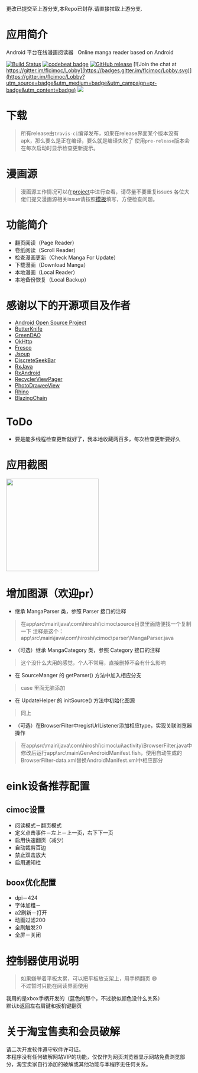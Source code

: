 更改已提交至上游分支,本Repo已封存.请直接拉取上游分支.


# 应用简介

Android 平台在线漫画阅读器  
Online manga reader based on Android

[![Build Status](https://travis-ci.org/feilongfl/Cimoc.svg?branch=release-tci)](https://travis-ci.org/feilongfl/Cimoc)
[![codebeat badge](https://codebeat.co/badges/a22ca260-494d-4be8-9e3d-fc9c8f7d0f73)](https://codebeat.co/projects/github-com-feilongfl-cimoc-release-tci)
[![GitHub release](https://img.shields.io/github/release/feilongfl/Cimoc.svg)](https://github.com/feilongfl/Cimoc/releases)
[![Join the chat at https://gitter.im/flcimoc/Lobby](https://badges.gitter.im/flcimoc/Lobby.svg)](https://gitter.im/flcimoc/Lobby?utm_source=badge&utm_medium=badge&utm_campaign=pr-badge&utm_content=badge)
[![](https://img.shields.io/github/downloads/feilongfl/cimoc/total.svg)](https://github.com/feilongfl/Cimoc/releases)

# 下载
> 所有release由`travis-ci`编译发布，如果在release界面某个版本没有apk，那么要么是正在编译，要么就是编译失败了
> 使用`pre-release`版本会在每次启动时显示检查更新提示。

# 漫画源
> 漫画源工作情况可以在[project](https://github.com/feilongfl/Cimoc/projects/2)中进行查看，请尽量不要重复issues
> 各位大佬们提交漫画源相关issue请按照[模板](https://github.com/feilongfl/Cimoc/issues/new?assignees=&labels=%E6%BC%AB%E7%94%BB%E6%BA%90%E9%97%AE%E9%A2%98&template=comic-source-issues.md&title=%5BCS%5D)填写，方便检查问题。

# 功能简介
- 翻页阅读（Page Reader）
- 卷纸阅读（Scroll Reader）
- 检查漫画更新（Check Manga For Update）
- 下载漫画（Download Manga）
- 本地漫画（Local Reader）
- 本地备份恢复（Local Backup）

# 感谢以下的开源项目及作者
- [Android Open Source Project](http://source.android.com/)
- [ButterKnife](https://github.com/JakeWharton/butterknife)
- [GreenDAO](https://github.com/greenrobot/greenDAO)
- [OkHttp](https://github.com/square/okhttp)
- [Fresco](https://github.com/facebook/fresco)
- [Jsoup](https://github.com/jhy/jsoup)
- [DiscreteSeekBar](https://github.com/AnderWeb/discreteSeekBar)
- [RxJava](https://github.com/ReactiveX/RxJava)
- [RxAndroid](https://github.com/ReactiveX/RxAndroid)
- [RecyclerViewPager](https://github.com/lsjwzh/RecyclerViewPager)
- [PhotoDraweeView](https://github.com/ongakuer/PhotoDraweeView)
- [Rhino](https://github.com/mozilla/rhino)
- [BlazingChain](https://github.com/tommyettinger/BlazingChain)

# ToDo
- 要是能多线程检查更新就好了，我本地收藏两百多，每次检查更新要好久

# 应用截图
<img src="./screenshot/01.png" width="250">

# 增加图源（欢迎pr）
- 继承 MangaParser 类，参照 Parser 接口的注释
> 在app\src\main\java\com\hiroshi\cimoc\source目录里面随便找一个复制一下
> 注释是这个：app\src\main\java\com\hiroshi\cimoc\parser\MangaParser.java
- （可选）继承 MangaCategory 类，参照 Category 接口的注释
> 这个没什么大用的感觉，个人不常用，直接删掉不会有什么影响
- 在 SourceManger 的 getParser() 方法中加入相应分支
> case 里面无脑添加
- 在 UpdateHelper 的 initSource() 方法中初始化图源
> 同上
- （可选）在BrowserFilter中registUrlListener添加相应type，实现关联浏览器操作
> 在app\src\main\java\com\hiroshi\cimoc\ui\activity\BrowserFilter.java中
> 修改后运行app\src\main\GenAndroidManifest.fish，使用自动生成的BrowserFilter-data.xml替换AndroidManifest.xml中相应部分

# eink设备推荐配置
## cimoc设置
- 阅读模式－翻页模式
- 定义点击事件－左上－上一页，右下下一页
- 启用快速翻页（减少）
- 自动裁剪百边
- 禁止双击放大
- 启用通知栏
## boox优化配置
- dpi－424
- 字体加粗－
- a2刷新－打开
- 动画过滤200
- 全刷触发20
- 全屏－关闭

# 控制器使用说明
> 如果嫌举着平板太累，可以把平板放支架上，用手柄翻页 :smile:   
> 不过暂时只能在阅读界面使用 

我用的是xbox手柄开发的（蓝色的那个，不过貌似颜色没什么关系）  
默认b返回左右肩键和扳机键翻页

# 关于淘宝售卖和会员破解
请二次开发软件遵守软件许可证。  
本程序没有任何破解网站VIP的功能，仅仅作为网页浏览器显示网站免费浏览部分，淘宝卖家自行添加的破解或其他功能与本程序无任何关系。
